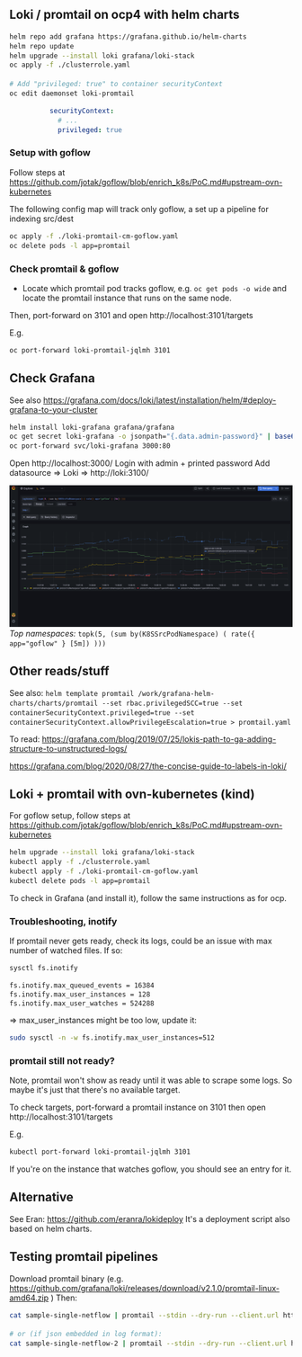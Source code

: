 ## Loki / promtail on ocp4 with helm charts

```bash
helm repo add grafana https://grafana.github.io/helm-charts
helm repo update
helm upgrade --install loki grafana/loki-stack
oc apply -f ./clusterrole.yaml

# Add "privileged: true" to container securityContext
oc edit daemonset loki-promtail
```

```yaml
          securityContext:
            # ...
            privileged: true
```

### Setup with goflow

Follow steps at https://github.com/jotak/goflow/blob/enrich_k8s/PoC.md#upstream-ovn-kubernetes

The following config map will track only goflow, a set up a pipeline for indexing src/dest

```bash
oc apply -f ./loki-promtail-cm-goflow.yaml
oc delete pods -l app=promtail
```

### Check promtail & goflow

- Locate which promtail pod tracks goflow, e.g. `oc get pods -o wide` and locate the promtail instance that runs on the same node.

Then, port-forward on 3101 and open http://localhost:3101/targets

E.g.
```bash
oc port-forward loki-promtail-jqlmh 3101
```

## Check Grafana

See also https://grafana.com/docs/loki/latest/installation/helm/#deploy-grafana-to-your-cluster

```bash
helm install loki-grafana grafana/grafana
oc get secret loki-grafana -o jsonpath="{.data.admin-password}" | base64 --decode ; echo
oc port-forward svc/loki-grafana 3000:80
```

Open http://localhost:3000/
Login with admin + printed password
Add datasource => Loki => http://loki:3100/

![top namespaces](./screenshot-top-namespaces.png)
_Top namespaces:_ `topk(5, (sum by(K8SSrcPodNamespace) ( rate({ app="goflow" } [5m]) )))`

## Other reads/stuff

See also:
`helm template promtail /work/grafana-helm-charts/charts/promtail --set rbac.privilegedSCC=true --set containerSecurityContext.privileged=true --set containerSecurityContext.allowPrivilegeEscalation=true > promtail.yaml`


To read:
https://grafana.com/blog/2019/07/25/lokis-path-to-ga-adding-structure-to-unstructured-logs/

https://grafana.com/blog/2020/08/27/the-concise-guide-to-labels-in-loki/

## Loki + promtail with ovn-kubernetes (kind)

For goflow setup, follow steps at https://github.com/jotak/goflow/blob/enrich_k8s/PoC.md#upstream-ovn-kubernetes

```bash
helm upgrade --install loki grafana/loki-stack
kubectl apply -f ./clusterrole.yaml
kubectl apply -f ./loki-promtail-cm-goflow.yaml
kubectl delete pods -l app=promtail
```

To check in Grafana (and install it), follow the same instructions as for ocp.

### Troubleshooting, inotify

If promtail never gets ready, check its logs, could be an issue with max number of watched files. If so:

```bash
sysctl fs.inotify
```

```
fs.inotify.max_queued_events = 16384
fs.inotify.max_user_instances = 128
fs.inotify.max_user_watches = 524288
```

=> max_user_instances might be too low, update it:

```bash
sudo sysctl -n -w fs.inotify.max_user_instances=512
```

### promtail still not ready?

Note, promtail won't show as ready until it was able to scrape some logs. So maybe it's just that there's no available target.

To check targets, port-forward a promtail instance on 3101 then open http://localhost:3101/targets

E.g.
```bash
kubectl port-forward loki-promtail-jqlmh 3101
```

If you're on the instance that watches goflow, you should see an entry for it.


## Alternative

See Eran: https://github.com/eranra/lokideploy
It's a deployment script also based on helm charts.

## Testing promtail pipelines

Download promtail binary (e.g. https://github.com/grafana/loki/releases/download/v2.1.0/promtail-linux-amd64.zip )
Then:

```bash
cat sample-single-netflow | promtail --stdin --dry-run --client.url http://whatever --config.file test-config.yaml

# or (if json embedded in log format):
cat sample-single-netflow-2 | promtail --stdin --dry-run --client.url http://whatever --config.file test-config.yaml
```
